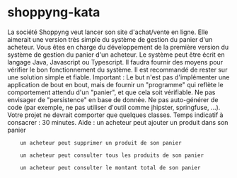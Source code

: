 # shoppyng-kata
La société Shoppyng veut lancer son site d'achat/vente en ligne.
Elle aimerait une version très simple du système de gestion du panier d'un acheteur.
Vous êtes en charge du développement de la première version du système de gestion du panier d'un acheteur.
Le système peut être écrit en langage Java, Javascript ou Typescript.
Il faudra fournir des moyens pour vérifier le bon fonctionnement du système.
Il est recommandé de rester sur une solution simple et fiable.
Important : Le but n'est pas d'implémenter une application de bout en bout, mais de fournir un "programme" qui reflète le comportement attendu d'un "panier", et que cela soit vérifiable.
Ne pas envisager de "persistence" en base de donnée.
Ne pas auto-générer de code (par exemple, ne pas utiliser d'outil comme jhipster, springfuse, ...).
Votre projet ne devrait comporter que quelques classes.
Temps indicatif à consacrer : 30 minutes.
Aide :
        un acheteur peut ajouter un produit dans son panier

        un acheteur peut supprimer un produit de son panier

        un acheteur peut consulter tous les produits de son panier

        un acheteur peut consulter le montant total de son panier
